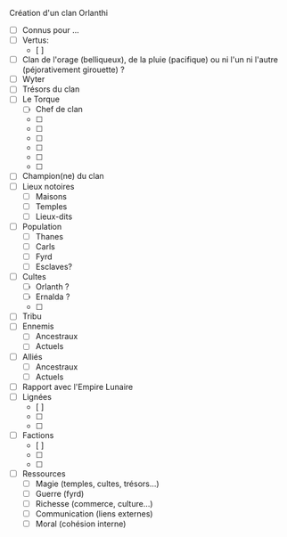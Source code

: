 Création d'un clan Orlanthi 

- [ ] Connus pour ...
- [ ] Vertus: 
    - [ ]
- [ ] Clan de l'orage (belliqueux), de la pluie (pacifique) ou ni l'un ni l'autre (péjorativement girouette) ?
- [ ] Wyter 
- [ ] Trésors du clan 
- [ ] Le Torque 
    - [ ] Chef de clan 
    - [ ]
    - [ ]
    - [ ]
    - [ ]
    - [ ]
    - [ ]
- [ ] Champion(ne) du clan
- [ ] Lieux notoires 
    - [ ] Maisons
    - [ ] Temples
    - [ ] Lieux-dits
- [ ] Population 
    - [ ] Thanes
    - [ ] Carls
    - [ ] Fyrd
    - [ ] Esclaves?
- [ ] Cultes
    - [ ] Orlanth ?
    - [ ] Ernalda ? 
    - [ ]
- [ ] Tribu 
- [ ] Ennemis 
    - [ ] Ancestraux
    - [ ] Actuels 
- [ ] Alliés
    - [ ] Ancestraux 
    - [ ] Actuels
- [ ]  Rapport avec l'Empire Lunaire
- [ ] Lignées 
    - [ ]
    - [ ]
    - [ ]
- [ ] Factions 
    - [ ]
    - [ ]
    - [ ]
- [ ] Ressources
    - [ ] Magie (temples, cultes, trésors...)
    - [ ] Guerre (fyrd)
    - [ ] Richesse (commerce, culture...)
    - [ ] Communication (liens externes) 
    - [ ] Moral (cohésion interne)